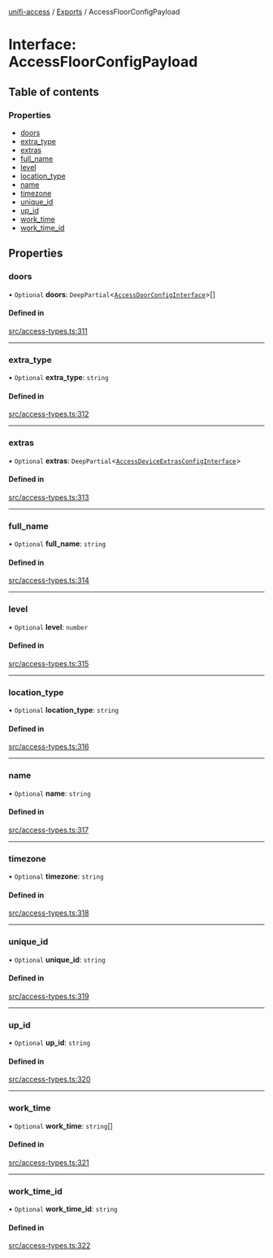 [unifi-access](../README.md) / [Exports](../modules.md) / AccessFloorConfigPayload

# Interface: AccessFloorConfigPayload

## Table of contents

### Properties

- [doors](AccessFloorConfigPayload.md#doors)
- [extra\_type](AccessFloorConfigPayload.md#extra_type)
- [extras](AccessFloorConfigPayload.md#extras)
- [full\_name](AccessFloorConfigPayload.md#full_name)
- [level](AccessFloorConfigPayload.md#level)
- [location\_type](AccessFloorConfigPayload.md#location_type)
- [name](AccessFloorConfigPayload.md#name)
- [timezone](AccessFloorConfigPayload.md#timezone)
- [unique\_id](AccessFloorConfigPayload.md#unique_id)
- [up\_id](AccessFloorConfigPayload.md#up_id)
- [work\_time](AccessFloorConfigPayload.md#work_time)
- [work\_time\_id](AccessFloorConfigPayload.md#work_time_id)

## Properties

### doors

• `Optional` **doors**: `DeepPartial`\<[`AccessDoorConfigInterface`](AccessDoorConfigInterface.md)\>[]

#### Defined in

[src/access-types.ts:311](https://github.com/hjdhjd/unifi-access/blob/ea613dd/src/access-types.ts#L311)

___

### extra\_type

• `Optional` **extra\_type**: `string`

#### Defined in

[src/access-types.ts:312](https://github.com/hjdhjd/unifi-access/blob/ea613dd/src/access-types.ts#L312)

___

### extras

• `Optional` **extras**: `DeepPartial`\<[`AccessDeviceExtrasConfigInterface`](AccessDeviceExtrasConfigInterface.md)\>

#### Defined in

[src/access-types.ts:313](https://github.com/hjdhjd/unifi-access/blob/ea613dd/src/access-types.ts#L313)

___

### full\_name

• `Optional` **full\_name**: `string`

#### Defined in

[src/access-types.ts:314](https://github.com/hjdhjd/unifi-access/blob/ea613dd/src/access-types.ts#L314)

___

### level

• `Optional` **level**: `number`

#### Defined in

[src/access-types.ts:315](https://github.com/hjdhjd/unifi-access/blob/ea613dd/src/access-types.ts#L315)

___

### location\_type

• `Optional` **location\_type**: `string`

#### Defined in

[src/access-types.ts:316](https://github.com/hjdhjd/unifi-access/blob/ea613dd/src/access-types.ts#L316)

___

### name

• `Optional` **name**: `string`

#### Defined in

[src/access-types.ts:317](https://github.com/hjdhjd/unifi-access/blob/ea613dd/src/access-types.ts#L317)

___

### timezone

• `Optional` **timezone**: `string`

#### Defined in

[src/access-types.ts:318](https://github.com/hjdhjd/unifi-access/blob/ea613dd/src/access-types.ts#L318)

___

### unique\_id

• `Optional` **unique\_id**: `string`

#### Defined in

[src/access-types.ts:319](https://github.com/hjdhjd/unifi-access/blob/ea613dd/src/access-types.ts#L319)

___

### up\_id

• `Optional` **up\_id**: `string`

#### Defined in

[src/access-types.ts:320](https://github.com/hjdhjd/unifi-access/blob/ea613dd/src/access-types.ts#L320)

___

### work\_time

• `Optional` **work\_time**: `string`[]

#### Defined in

[src/access-types.ts:321](https://github.com/hjdhjd/unifi-access/blob/ea613dd/src/access-types.ts#L321)

___

### work\_time\_id

• `Optional` **work\_time\_id**: `string`

#### Defined in

[src/access-types.ts:322](https://github.com/hjdhjd/unifi-access/blob/ea613dd/src/access-types.ts#L322)
